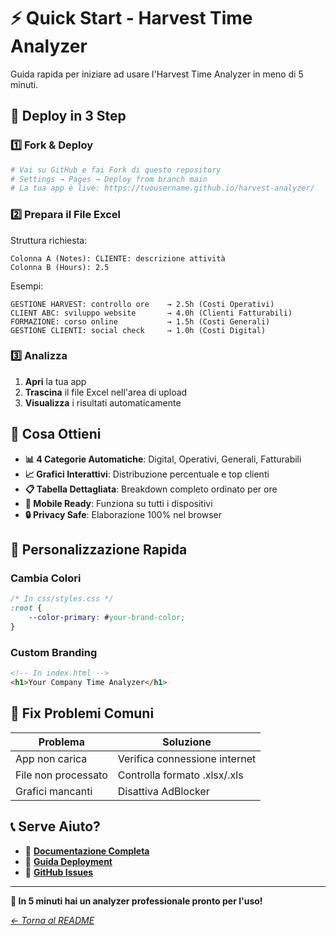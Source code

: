 # ⚡ Quick Start - Harvest Time Analyzer

Guida rapida per iniziare ad usare l'Harvest Time Analyzer in meno di 5 minuti.

## 🚀 Deploy in 3 Step

### 1️⃣ Fork & Deploy

```bash
# Vai su GitHub e fai Fork di questo repository
# Settings → Pages → Deploy from branch main
# La tua app è live: https://tuousername.github.io/harvest-analyzer/
```

### 2️⃣ Prepara il File Excel

Struttura richiesta:
```
Colonna A (Notes): CLIENTE: descrizione attività
Colonna B (Hours): 2.5
```

Esempi:
```
GESTIONE HARVEST: controllo ore    → 2.5h (Costi Operativi)
CLIENT ABC: sviluppo website       → 4.0h (Clienti Fatturabili)  
FORMAZIONE: corso online           → 1.5h (Costi Generali)
GESTIONE CLIENTI: social check     → 1.0h (Costi Digital)
```

### 3️⃣ Analizza

1. **Apri** la tua app
2. **Trascina** il file Excel nell'area di upload
3. **Visualizza** i risultati automaticamente

## 🎯 Cosa Ottieni

- **📊 4 Categorie Automatiche**: Digital, Operativi, Generali, Fatturabili
- **📈 Grafici Interattivi**: Distribuzione percentuale e top clienti
- **📋 Tabella Dettagliata**: Breakdown completo ordinato per ore
- **📱 Mobile Ready**: Funziona su tutti i dispositivi
- **🔒 Privacy Safe**: Elaborazione 100% nel browser

## 🔧 Personalizzazione Rapida

### Cambia Colori
```css
/* In css/styles.css */
:root {
    --color-primary: #your-brand-color;
}
```

### Custom Branding  
```html
<!-- In index.html -->
<h1>Your Company Time Analyzer</h1>
```

## 🐛 Fix Problemi Comuni

| Problema | Soluzione |
|----------|-----------|
| App non carica | Verifica connessione internet |
| File non processato | Controlla formato .xlsx/.xls |
| Grafici mancanti | Disattiva AdBlocker |

## 📞 Serve Aiuto?

- 📖 **[Documentazione Completa](README.md)**
- 🚀 **[Guida Deployment](DEPLOYMENT.md)** 
- 🐙 **[GitHub Issues](../../issues)**

---

**🎉 In 5 minuti hai un analyzer professionale pronto per l'uso!**

*[← Torna al README](README.md)*